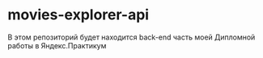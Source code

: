 # movies-explorer-api
В этом репозиторий будет находится back-end часть моей Дипломной работы в Яндекс.Практикум

